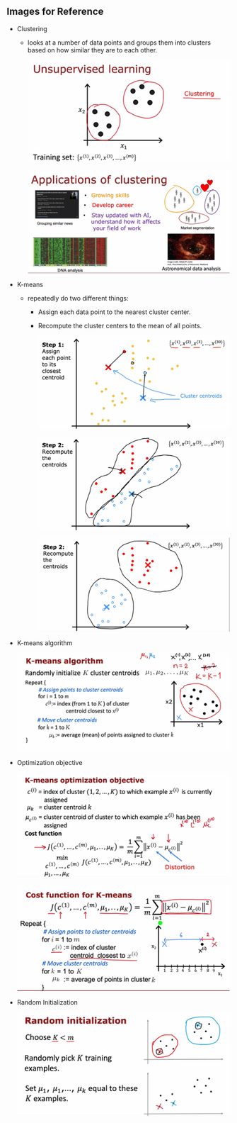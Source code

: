 ## Images for Reference

- Clustering

    - looks at a number of data points and groups them into clusters based on how similar they are to each other.

        ![alt text](image.png)

        ![alt text](image-1.png)

- K-means

    - repeatedly do two different things:

        - Assign each data point to the nearest cluster center.

        - Recompute the cluster centers to the mean of all points.

            ![alt text](image-2.png)

            ![alt text](image-3.png)

            ![alt text](image-4.png)
        
- K-means algorithm        

    ![alt text](image-5.png) 


- Optimization objective

    ![alt text](image-6.png)

    ![alt text](image-7.png)

- Random Initialization    

    ![alt text](image-8.png)
